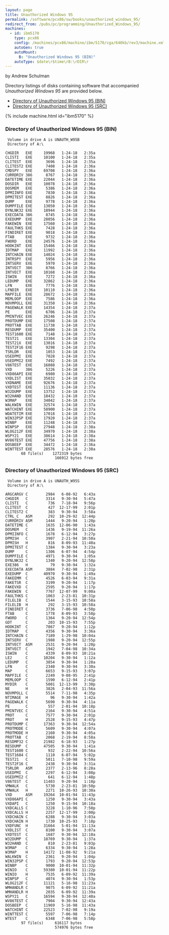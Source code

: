 ```yaml
---
layout: page
title: Unauthorized Windows 95
permalink: /software/pcx86/sw/books/unauthorized_windows_95/
redirect_from: /pubs/pc/programming/Unauthorized_Windows_95/
machines:
  - id: ibm5170
    type: pcx86
    config: /machines/pcx86/machine/ibm/5170/cga/640kb/rev3/machine.xml
    autoGen: true
    autoMount:
      B: "Unauthorized Windows 95 (BIN)"
    autoType: $date\r$time\rB:\rDIR\r
---
```


by Andrew Schulman

Directory listings of disks containing software that accompanied *Unauthorized Windows 95* are provided below.

  - [Directory of Unauthorized Windows 95 (BIN)](#directory-of-unauthorized-windows-95-bin)
  - [Directory of Unauthorized Windows 95 (SRC)](#directory-of-unauthorized-windows-95-src)

{% include machine.html id="ibm5170" %}

### Directory of Unauthorized Windows 95 (BIN)

     Volume in drive A is UNAUTH_W95B
     Directory of A:\

    CHGDIR   EXE     19968   1-24-18   2:35a
    CLISTI   EXE     10100   1-24-18   2:35a
    CLITEST  EXE      3696   1-24-18   2:35a
    CLITEST2 EXE      7408   1-24-18   2:36a
    CMDSPY   EXE     69708   1-24-18   2:36a
    CURRDRIV 386      8767   1-24-18   2:36a
    DATETIME EXE     22044   1-24-18   2:36a
    DOSDIR   EXE     10078   1-24-18   2:36a
    DOSMEM   EXE      5386   1-24-18   2:36a
    DPMIINFO EXE      7830   1-24-18   2:36a
    DPMITEST EXE      8826   1-24-18   2:36a
    DUMP     EXE      9778   1-24-18   2:36a
    DUMPFILE EXE     13050   1-24-18   2:36a
    DYNLNK32 EXE     18944   1-24-18   2:36a
    EXECDATA 386      8745   1-24-18   2:36a
    EXEDUMP  EXE     28056   1-24-18   2:36a
    FAKEWIN  EXE     17560   1-24-18   2:36a
    FAULTHKS EXE      7428   1-24-18   2:36a
    FINDIRET EXE      9018   1-24-18   2:36a
    FTAB     EXE      9732   1-24-18   2:36a
    FWORD    EXE     24576   1-24-18   2:36a
    HOOKINT  EXE     15466   1-24-18   2:36a
    IDTMAP   EXE     11992   1-24-18   2:36a
    INTCHAIN EXE     14024   1-24-18   2:36a
    INTRSPY  EXE      5956   1-24-18   2:36a
    INTSERV  EXE      5970   1-24-18   2:36a
    INTVECT  386      8766   1-24-18   2:36a
    INTVECT  EXE     10168   1-24-18   2:36a
    ISWIN    EXE      7272   1-24-18   2:36a
    LEDUMP   EXE     32862   1-24-18   2:36a
    LFN      EXE      7776   1-24-18   2:36a
    LFNDIR   EXE     10110   1-24-18   2:36a
    MAPFILE  EXE     28672   1-24-18   2:36a
    MEMLOOP  EXE      7586   1-24-18   2:36a
    NOVMPOLL EXE     31350   1-24-18   2:36a
    PAGEWALK EXE     14354   1-24-18   2:37a
    PE       EXE      6706   1-24-18   2:37a
    PMINTVEC EXE     26246   1-24-18   2:37a
    PROTDUMP EXE     17508   1-24-18   2:37a
    PROTTAB  EXE     11738   1-24-18   2:37a
    RESDUMP  EXE     35400   1-24-18   2:37a
    TEST1600 EXE      7148   1-24-18   2:37a
    TEST21   EXE     13304   1-24-18   2:37a
    TEST21X  EXE     13016   1-24-18   2:37a
    TEST2F16 EXE      9298   1-24-18   2:37a
    TSRLDR   EXE      1053   1-24-18   2:37a
    USEDPMI  EXE      7028   1-24-18   2:37a
    USEDPMI2 EXE      7492   1-24-18   2:37a
    V86TEST  EXE     16088   1-24-18   2:37a
    VXD      386      5226   1-24-18   2:37a
    VXD86API EXE      6980   1-24-18   2:37a
    VXDLIST  EXE     35032   1-24-18   2:37a
    VXDNAME  EXE     92676   1-24-18   2:37a
    VXDTEST  EXE     11136   1-24-18   2:37a
    W32DUMP  EXE     13752   1-24-18   2:37a
    W32HAND  EXE     18432   1-24-18   2:37a
    W3MAP    EXE     34042   1-24-18   2:37a
    WALKWIN  EXE     32574   1-24-18   2:37a
    WATCHINT EXE     58900   1-24-18   2:37a
    WDATETIM EXE     17018   1-24-18   2:37a
    WIN32PSP EXE     17920   1-24-18   2:37a
    WINBP    EXE     11248   1-24-18   2:37a
    WINPSP   EXE     27948   1-24-18   2:38a
    WLOG212F EXE     34970   1-24-18   2:38a
    WSPY21   EXE     38614   1-24-18   2:38a
    WV86TEST EXE     47756   1-24-18   2:38a
    DOSBEEP  EXE     34472   1-24-18   2:36a
    WINTTEST EXE     28576   1-24-18   2:38a
           68 file(s)    1272319 bytes
                          166912 bytes free

### Directory of Unauthorized Windows 95 (SRC)

     Volume in drive A is UNAUTH_W95S
     Directory of A:\

    ARGCARGV C        2984   6-08-92   6:43a
    CHGDIR   C        3314   9-30-94   5:47a
    CLISTI   C         736   7-18-94   9:56p
    CLITEST  C         427  12-17-99   2:01p
    CLITEST2 C         383   9-30-94   3:58a
    CTRL_C   ASM       292  10-29-92  12:44p
    CURRDRIV ASM      1444   9-20-94   1:20p
    DATETIME C        1635  12-06-90   1:43a
    DOSMEM   C        1436   9-19-94  11:26a
    DPMIINFO C        1678   6-12-94   3:27p
    DPMISH   C        3907   2-21-94  10:50a
    DPMISH   H         816   8-09-93  11:40a
    DPMITEST C        1384   9-30-94   3:23a
    DUMP     C        1306   6-07-94   4:54p
    DUMPFILE C        4971   9-30-94   1:05a
    DYNLNK32 C        1340   9-20-94  12:58p
    EXE386   H          79   9-30-94   1:32a
    EXECDATA ASM      3884   7-02-98   2:31p
    EXEDUMP  C       40970   9-30-94   1:49a
    FAKEEMM  C        4526   6-03-94   9:31a
    FAKETSR  C        3199   9-20-94   1:17p
    FAKEVXD  C        2595   9-20-94   1:17p
    FAKEWIN  C        7767  12-07-99   9:00a
    FAULTHKS C        1063   2-23-81  10:31p
    FILELIB  C        1544   3-15-93  10:58a
    FILELIB  H         292   3-15-93  10:58a
    FINDIRET C        3736   7-06-98   4:50p
    FTAB     C        1778   8-09-93   3:58p
    FWORD    C        1364   9-20-94  12:54p
    GDT      C         203  10-15-93   7:55p
    HOOKINT  C        7867   9-20-94   1:12p
    IDTMAP   C        4356   9-30-94   3:36a
    INTCHAIN C        7189   1-29-98  10:04a
    INTSERV  C        1988   9-20-94  12:55p
    INTVECT  ASM      2531   9-20-94   1:20p
    INTVECT  C        1942   7-04-98  10:34a
    ISWIN    C        4339   8-09-93  10:21a
    LE2      C       10204   9-30-94   1:12a
    LEDUMP   C        3854   9-30-94   1:28a
    LFN      C        2340   9-30-94   3:30a
    MAP      C        6653   9-15-93   3:07p
    MAPFILE  C        2249   9-08-95   2:41p
    MEMLOOP  C        1590   6-12-94   2:41p
    MYDIR    C        5001  12-13-99   3:30p
    NE       H        3826   2-04-93  11:56a
    NOVMPOLL C        5514   7-11-98   4:35p
    NTIMAGE  H          96   9-30-94   1:42a
    PAGEWALK C        5690   9-30-94   4:11a
    PE       C         557   2-01-94  10:18p
    PMINTVEC C        2164   9-30-94   4:51a
    PROT     C        7577   9-30-94   2:01p
    PROT     H        2528   9-15-93   4:47p
    PROTDUMP C       17363   9-30-94  12:54a
    PROTMODE C        5609   9-30-94   4:07a
    PROTMODE H        2160   9-30-94   4:05a
    PROTTAB  C        2068   2-19-94   8:58a
    RESDMP32 C       21982   6-18-93   1:27p
    RESDUMP  C       47505   9-30-94   1:41a
    TEST1600 C         932   2-22-94  10:56a
    TEST1684 C        1110   6-07-94   5:02p
    TEST21   C        5011   7-10-98   9:59a
    TEST2F16 C        2438   9-30-94   3:31a
    TSRLDR   ASM      2377   2-13-96   8:28a
    USEDPMI  C        2297   6-12-94   3:08p
    USEDPMI2 C         641   6-12-94   1:48p
    V86TEST  C       11403   9-20-94   1:10p
    VMWALK   C        5730   2-23-81  10:50p
    VMWALK   H        2271  10-26-93  10:30a
    VXD      ASM     19264  10-01-94  11:43p
    VXD86API C        1250   9-30-94   3:43a
    VXDAPI   C        1250   9-15-94  10:18a
    VXDCALLS C        3228   1-10-96   7:50p
    VXDCALLS H        2257  12-17-99   2:00p
    VXDCHAIN C        6288   9-30-94   3:03a
    VXDCHAIN H        1730  10-25-93   7:18p
    VXDFUNC  H       31664   5-01-94  11:13a
    VXDLIST  C        8100   9-30-94   3:07a
    VXDTEST  C        1687   9-30-94  12:10a
    W32DUMP  C       18769   9-30-94   1:37a
    W32HAND  C         810   2-23-81   9:03p
    W3MAP    C        6334   9-30-94   1:28a
    W3MAP    H       14172  11-08-92   9:21a
    WALKWIN  C        2361   9-20-94   1:04p
    WIN32PSP C        1793   9-20-94  12:53p
    WINBP    C        9000  10-01-94  11:32p
    WINIO    C       59380  10-01-94  11:22p
    WINIO    H        7535   6-09-92  11:39a
    WINPSP   C        4074   9-30-94   1:53p
    WLOG212F C       11121   5-16-98  11:23a
    WMHANDLR C        9075   6-09-92  11:21a
    WMHANDLR H        2035   6-09-92  11:39a
    WSPY21   C       16594   9-30-94  12:40a
    WV86TEST C        7904   9-30-94  12:43a
    DOSBEEP  C       11969   5-16-98  11:43a
    WATCHINT C       22523   7-02-98   9:19a
    WINTTEST C        5597   7-06-98   7:14p
    WTEST    C        6348   7-06-98   5:58p
           97 file(s)     616117 bytes
                          574976 bytes free
